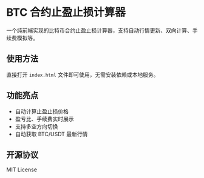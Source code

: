 # BTC 合约止盈止损计算器

一个纯前端实现的比特币合约止盈止损计算器，支持自动行情更新、双向计算、手续费模拟等。

## 使用方法

直接打开 `index.html` 文件即可使用，无需安装依赖或本地服务。

## 功能亮点

- 自动计算止盈止损价格
- 盈亏比、手续费实时展示
- 支持多空方向切换
- 自动获取 BTC/USDT 最新行情

## 开源协议

MIT License
